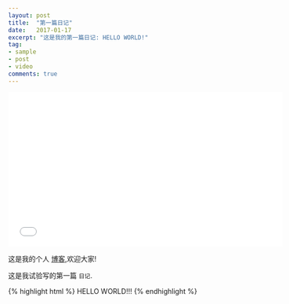 ```yaml
---
layout: post
title:  "第一篇日记"
date:   2017-01-17
excerpt: "这是我的第一篇日记: HELLO WORLD!"
tag:
- sample
- post
- video
comments: true
---
```

<iframe width="560" height="315" src="//www.youtube.com/embed/SU3kYxJmWuQ" frameborder="0"> </iframe>

这是我的个人 [博客](icand.cc),欢迎大家!

这是我试验写的第一篇 `日记`.

{% highlight html %}
HELLO WORLD!!!
{% endhighlight %}
